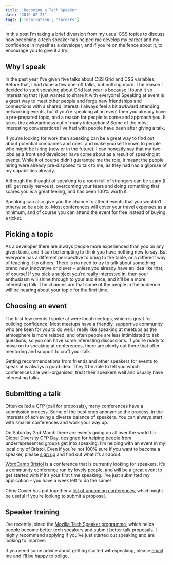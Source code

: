 ```yaml
---
title: 'Becoming a Tech Speaker'
date: '2019-02-23'
tags: ['inspiration', 'careers']
---
```


In this post I’m taking a brief diversion from my usual CSS topics to discuss how becoming a tech speaker has helped me develop my career and my confidence in myself as a developer, and if you’re on the fence about it, to encourage you to give it a try!

## Why I speak

In the past year I’ve given five talks about CSS Grid and CSS variables. Before that, I had done a few one-off talks, but nothing more. The reason I decided to start speaking about Grid last year is because I found it so interesting that I just wanted to share it with everyone! Speaking at event is a great way to meet other people and forge new friendships and connections with a shared interest. I always feel a bit awkward attending networking events, but if you’re speaking at an event then you already have a pre-prepared topic, and a reason for people to come and approach you. It takes the awkwardness out of many interactions! Some of the most interesting conversations I’ve had with people have been after giving a talk.

If you’re looking for work then speaking can be a great way to find out about potential companies and roles, and make yourself known to people who might be hiring (now or in the future). I can honestly say that my two jobs as a front end developer have come about as a result of speaking at events. While it of course didn’t guarantee me the role, it meant the people hiring were already pre-disposed to talk to me, as they had had a glipmse of my capabilities already.

Although the thought of speaking to a room full of strangers can be scary (I still get really nervous), overcoming your fears and doing something that scares you is a great feeling, and has been 100% worth it.

Speaking can also give you the chance to attend events that you wouldn’t otherwise be able to. Most conferences will cover your travel expenses as a minimum, and of course you can attend the event for free instead of buying a ticket.

## Picking a topic

As a developer there are always people more experienced than you on any given topic, and it can be tempting to think you have nothing new to say. But everyone has a different perspective to bring to the table, or a different way of teaching it to others. There is no need to try to talk about something brand new, innovative or clever – unless you already have an idea like that, of course! If you pick a subject you’re really interested in, then your enthusiasm will shine through to your audience, and it’ll be a more interesting talk. The chances are that some of the people in the audience will be hearing about your topic for the first time.

## Choosing an event

The first few events I spoke at were local meetups, which is great for building confidence. Most meetups have a friendly, supportive community who are keen for you to do well. I really like speaking at meetups as the atmosphere is more relaxed, and often people are less intimidated to ask questions, so you can have some interesting discussions. If you’re ready to move on to speaking at conferences, there are plenty out there that offer mentoring and support to craft your talk.

Getting recommendations from friends and other speakers for events to speak at is always a good idea. They’ll be able to tell you which conferences are well-organised, treat their speakers well and usually have interesting talks.

## Submitting a talk

Often called a CFP (call for proposals), many conferences have a submission process. Some of the best ones anonymise the process, in the interests of achieving a diverse balance of speakers. You can always start with smaller conferences and work your way up.

On Saturday 2nd March there are events going on all over the world for [Global Diversity CFP Day](https://www.globaldiversitycfpday.com/), designed for helping people from underrepresented groups get into speaking. I’m helping with an event in my local city of Bristol. Even if you’re not 100% sure if you want to become a speaker, please [sign up](https://www.globaldiversitycfpday.com/events/110) and find out what it’s all about.

[WordCamp Bristol](https://2019.bristol.wordcamp.org/) is a conference that is currently looking for speakers. It’s a community conference run by lovely people, and will be a great event to get started with if it’s your first time speaking. I’ve just submitted my application – you have a week left to do the same!

Chris Coyier has put together a [list of upcoming conferences](https://conferences.css-tricks.com/), which might be useful if you’re looking to submit a proposal.

## Speaker training

I’ve recently joined the [Mozilla Tech Speaker programme](https://events.mozilla.org/techspeakers), which helps people become better tech speakers and submit better talk proposals. I highly recommend applying if you’ve just started out speaking and are looking to improve.

If you need some advice about getting started with speaking, please [email me](mailto:contact@michellebarker.co.uk) and I’ll be happy to oblige.
